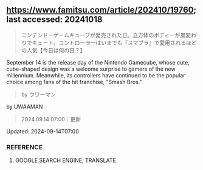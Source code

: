 ## https://www.famitsu.com/article/202410/19760; last accessed: 20241018

> ニンテンドーゲームキューブが発売された日。立方体のボディーが風変わりでキュート。コントローラーはいまでも『スマブラ』で愛用されるほどの人気【今日は何の日？】

September 14 is the release day of the Nintendo Gamecube, whose cute, cube-shaped design was a welcome surprise to gamers of the new millennium. Meanwhile, its controllers have continued to be the popular choice among fans of the hit franchise, "Smash Bros." 

> by ウワーマン

by UWAAMAN

> 2024.09.14 07:00｜更新

Updated: 2024-09-14T07:00 

### REFERENCE

1) GOOGLE SEARCH ENGINE; TRANSLATE

